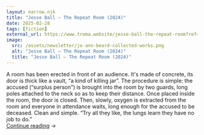 ```yaml
---
layout: narrow.njk
title: "Jesse Ball – The Repeat Room (2024)"
date: 2025-02-28
tags: [fiction]
external_url: https://www.trema.website/jesse-ball-the-repeat-room?ref=daniel.pizza
image:
  src: /assets/newsletter/jo-ann-beard-collected-works.png
  alt: "Jesse Ball – The Repeat Room (2024)"
  title: "Jesse Ball – The Repeat Room (2024)"
---
```


A room has been erected in front of an audience. It's made of concrete, its door is thick like a vault, “a kind of killing jar”. The procedure is simple: the accused (“surplus person”) is brought into the room by two guards, long poles attached to the neck so as to keep their distance. Once placed inside the room, the door is closed. Then, slowly, oxygen is extracted from the room and everyone in attendance waits, long enough for the accused to be deceased. Clean and simple. “Try all they like, the lungs learn they have no job to do.”<br />
<a href="{{ external_url }}" title="Read my recommendation for The Repeat Room by Jesse Ball" rel="external" target="_blank">Continue reading</a> →